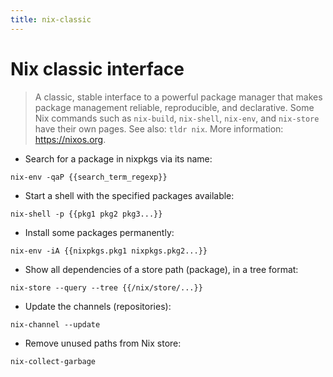 ```yaml
---
title: nix-classic
---
```

# Nix classic interface

> A classic, stable interface to a powerful package manager that makes package management reliable, reproducible, and declarative.
> Some Nix commands such as `nix-build`, `nix-shell`, `nix-env`, and `nix-store` have their own pages. See also: `tldr nix`.
> More information: <https://nixos.org>.

- Search for a package in nixpkgs via its name:

`nix-env -qaP {{search_term_regexp}}`

- Start a shell with the specified packages available:

`nix-shell -p {{pkg1 pkg2 pkg3...}}`

- Install some packages permanently:

`nix-env -iA {{nixpkgs.pkg1 nixpkgs.pkg2...}}`

- Show all dependencies of a store path (package), in a tree format:

`nix-store --query --tree {{/nix/store/...}}`

- Update the channels (repositories):

`nix-channel --update`

- Remove unused paths from Nix store:

`nix-collect-garbage`
